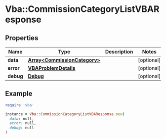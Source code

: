 # Vba::CommissionCategoryListVBAResponse

## Properties

| Name | Type | Description | Notes |
| ---- | ---- | ----------- | ----- |
| **data** | [**Array&lt;CommissionCategory&gt;**](CommissionCategory.md) |  | [optional] |
| **error** | [**VBAProblemDetails**](VBAProblemDetails.md) |  | [optional] |
| **debug** | [**Debug**](Debug.md) |  | [optional] |

## Example

```ruby
require 'vba'

instance = Vba::CommissionCategoryListVBAResponse.new(
  data: null,
  error: null,
  debug: null
)
```

